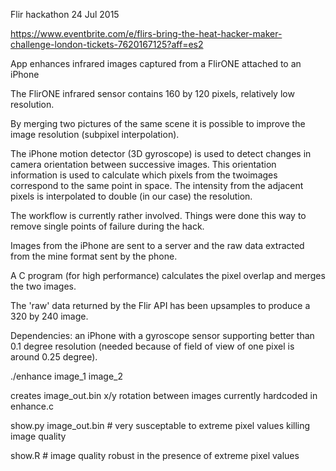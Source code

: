
Flir hackathon 24 Jul 2015

https://www.eventbrite.com/e/flirs-bring-the-heat-hacker-maker-challenge-london-tickets-7620167125?aff=es2

App enhances infrared images captured from a FlirONE attached to an iPhone

The FlirONE infrared sensor contains 160 by 120 pixels, relatively low resolution.

By merging two pictures of the same scene it is possible to improve the image resolution (subpixel interpolation).

The iPhone motion detector (3D gyroscope) is used to detect changes in camera orientation between successive images.  This orientation information is used to calculate which pixels from the twoimages correspond to the same point in space.  The intensity from the adjacent pixels is interpolated to double (in our case) the resolution.

The workflow is currently rather involved.  Things were done this way to remove single points of failure during the hack.

Images from the iPhone are sent to a server and the raw data extracted from the mine format sent by the phone.

A C program (for high performance) calculates the pixel overlap and merges the two images.

The 'raw' data returned by the Flir API has been upsamples to produce a 320 by 240 image.

Dependencies:  an iPhone with a gyroscope sensor supporting better than 0.1 degree resolution (needed because of field of view of one pixel is around 0.25 degree).

./enhance image_1 image_2

creates image_out.bin
x/y rotation between images currently hardcoded in enhance.c

show.py image_out.bin # very susceptable to extreme pixel values killing image quality

show.R # image quality robust in the presence of extreme pixel values


